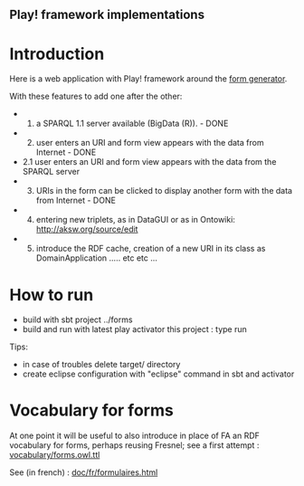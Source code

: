 Play! framework implementations
---

# Introduction
Here is a web application with Play! framework around the [form generator](../forms/README.md).

With these features to add one after the other:

- 1. a SPARQL 1.1 server available (BigData (R)). - DONE
- 2. user enters an URI and form view appears with the data from Internet - DONE
- 2.1 user enters an URI and form view appears with the data from the SPARQL server
- 3. URIs in the form can be clicked to display another form with the data from Internet - DONE
- 4. entering new triplets, as in DataGUI or as in Ontowiki: http://aksw.org/source/edit
- 5. introduce the RDF cache, creation of a new URI in its class as DomainApplication ..... etc etc ...

# How to run

- build with sbt project ../forms
- build and run with latest play activator this project : type run

Tips:

- in case of troubles delete target/ directory
- create eclipse configuration with "eclipse" command in sbt and activator

# Vocabulary for forms
At one point it will be useful to also introduce in place of FA an RDF vocabulary for forms, perhaps reusing Fresnel;
see a first attempt :
[vocabulary/forms.owl.ttl](../../vocabulary/forms.owl.ttl)

See (in french) :
[doc/fr/formulaires.html](http://htmlpreview.github.io/?http://github.com/jmvanel/semantic_forms/blob/master/doc/fr/formulaires.html)

